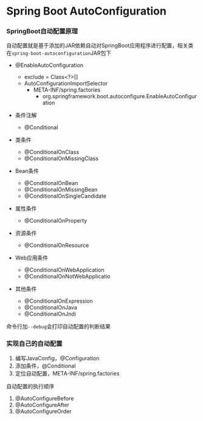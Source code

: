 # Spring Boot AutoConfiguration

### SpringBoot自动配置原理
自动配置就是基于添加的JAR依赖⾃动对SpringBoot应用程序进行配置，相关类在`spring-boot-autoconfiguration`JAR包下
* @EnableAutoConfiguration
  * exclude = Class<?>[]
  * AutoConfigurationImportSelector
      * META-INF/spring.factories 
          * org.springframework.boot.autoconfigure.EnableAutoConfiguration

* 条件注解
  * @Conditional
* 类条件
  * @ConditionalOnClass
  * @ConditionalOnMissingClass
* Bean条件
  * @ConditionalOnBean
  * @ConditionalOnMissingBean
  * @ConditionalOnSingleCandidate
* 属性条件
  * @ConditionalOnProperty
* 资源条件
  * @ConditionalOnResource
* Web应用条件
  * @ConditionalOnWebApplication
  * @ConditionalOnNotWebApplicatio
* 其他条件
  * @ConditionalOnExpression
  * @ConditionalOnJava
  * @ConditionalOnJndi

命令行加`--debug`会打印自动配置的判断结果

### 实现⾃己的⾃动配置
1. 编写JavaConfig，@Configuration
2. 添加条件，@Conditional
3. 定位⾃动配置，META-INF/spring.factories

⾃动配置的执行顺序
1. @AutoConfigureBefore
2. @AutoConfigureAfter
3. @AutoConfigureOrder